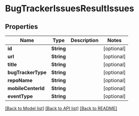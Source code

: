# BugTrackerIssuesResultIssues

## Properties
Name | Type | Description | Notes
------------ | ------------- | ------------- | -------------
**id** | **String** |  | [optional] 
**url** | **String** |  | [optional] 
**title** | **String** |  | [optional] 
**bugTrackerType** | **String** |  | [optional] 
**repoName** | **String** |  | [optional] 
**mobileCenterId** | **String** |  | [optional] 
**eventType** | **String** |  | [optional] 

[[Back to Model list]](../README.md#documentation-for-models) [[Back to API list]](../README.md#documentation-for-api-endpoints) [[Back to README]](../README.md)



